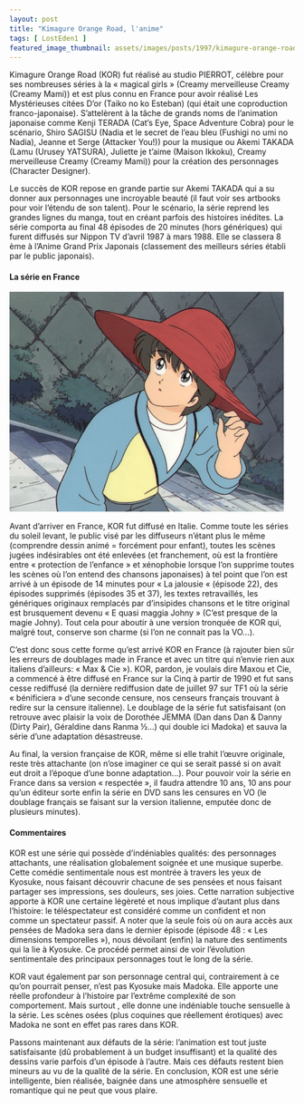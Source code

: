 ```yaml
---
layout: post
title: "Kimagure Orange Road, l'anime"
tags: [ LostEden1 ]
featured_image_thumbnail: assets/images/posts/1997/kimagure-orange-road-anime.jpg
---
```


Kimagure Orange Road (KOR) fut réalisé au studio PIERROT, célèbre pour ses nombreuses séries à la « magical girls » (Creamy merveilleuse Creamy (Creamy Mami)) et est plus connu en France pour avoir réalisé Les Mystérieuses citées D’or (Taiko no ko Esteban) (qui était une coproduction franco-japonaise). S’attelèrent à la tâche de grands noms de l’animation japonaise comme Kenji TERADA (Cat’s Eye, Space Adventure Cobra) pour le scénario, Shiro SAGISU (Nadia et le secret de l’eau bleu (Fushigi no umi no Nadia), Jeanne et Serge (Attacker You!)) pour la musique ou Akemi TAKADA (Lamu (Urusey YATSURA), Juliette je t’aime (Maison Ikkoku), Creamy merveilleuse Creamy (Creamy Mami)) pour la création des personnages (Character Designer). 

Le succès de KOR repose en grande partie sur Akemi TAKADA qui a su donner aux personnages une incroyable beauté (il faut voir ses artbooks pour voir l’étendu de son talent). Pour le scénario, la série reprend les grandes lignes du manga, tout en créant parfois des histoires inédites. La série comporta au final 48 épisodes de 20 minutes (hors génériques) qui furent diffusés sur Nippon TV d’avril 1987 à mars 1988. Elle se classera 8 ème à l’Anime Grand Prix Japonais (classement des meilleurs séries établi par le public japonais). 

#### La série en France

![Kimagure Orange Road, l'anime](assets/images/posts/1997/kimagure-orange-road-anime.jpg#left) 

Avant d’arriver en France, KOR fut diffusé en Italie. Comme toute les séries du soleil levant, le public visé par les diffuseurs n’étant plus le même (comprendre dessin animé = forcément pour enfant), toutes les scènes jugées indésirables ont été enlevées (et franchement, où est la frontière entre « protection de l’enfance » et xénophobie lorsque l’on supprime toutes les scènes où l’on entend des chansons japonaises) à tel point que l’on est arrivé à un épisode de 14 minutes pour « La jalousie « (épisode 22), des épisodes supprimés (épisodes 35 et 37), les textes retravaillés, les génériques originaux remplacés par d’insipides chansons et le titre original est brusquement devenu « E quasi maggia Johny » (C’est presque de la magie Johny). Tout cela pour aboutir à une version tronquée de KOR qui, malgré tout, conserve son charme (si l’on ne connait pas la VO…). 

C’est donc sous cette forme qu’est arrivé KOR en France (à rajouter bien sûr les erreurs de doublages made in France et avec un titre qui n’envie rien aux italiens d’ailleurs: « Max & Cie »). KOR, pardon, je voulais dire Maxou et Cie, a commencé à être diffusé en France sur la Cinq à partir de 1990 et fut sans cesse rediffusé (la dernière rediffusion date de juillet 97 sur TF1 où la série « bénificiera » d’une seconde censure, nos censeurs français trouvant à redire sur la censure italienne). Le doublage de la série fut satisfaisant (on retrouve avec plaisir la voix de Dorothée JEMMA (Dan dans Dan & Danny (Dirty Pair), Géraldine dans Ranma ½…) qui double ici Madoka) et sauva la série d’une adaptation désastreuse. 

Au final, la version française de KOR, même si elle trahit l’œuvre originale, reste très attachante (on n’ose imaginer ce qui se serait passé si on avait eut droit a l’époque d’une bonne adaptation…). Pour pouvoir voir la série en France dans sa version « respectée », il faudra attendre 10 ans, 10 ans pour qu’un éditeur sorte enfin la série en DVD sans les censures en VO (le doublage français se faisant sur la version italienne, emputée donc de plusieurs minutes).

#### Commentaires

KOR est une série qui possède d’indéniables qualités: des personnages attachants, une réalisation globalement soignée et une musique superbe. Cette comédie sentimentale nous est montrée à travers les yeux de Kyosuke, nous faisant découvrir chacune de ses pensées et nous faisant partager ses impressions, ses douleurs, ses joies. Cette narration subjective apporte à KOR une certaine légèreté et nous implique d’autant plus dans l’histoire: le téléspectateur est considéré comme un confident et non comme un spectateur passif. 
A noter que la seule fois où on aura accès aux pensées de Madoka sera dans le dernier épisode (épisode 48 : « Les dimensions temporelles »), nous dévoilant (enfin) la nature des sentiments qui la lie à Kyosuke. Ce procédé permet ainsi de voir l’évolution sentimentale des principaux personnages tout le long de la série. 

KOR vaut également par son personnage central qui, contrairement à ce qu’on pourrait penser, n’est pas Kyosuke mais Madoka. Elle apporte une réelle profondeur à l’histoire par l’extrême complexité de son comportement. Mais surtout , elle donne une indéniable touche sensuelle à la série. Les scènes osées (plus coquines que réellement érotiques) avec Madoka ne sont en effet pas rares dans KOR. 

Passons maintenant aux défauts de la série: l’animation est tout juste satisfaisante (dû probablement à un budget insuffisant) et la qualité des dessins varie parfois d’un épisode à l’autre. Mais ces défauts restent bien mineurs au vu de la qualité de la série. En conclusion, KOR est une série intelligente, bien réalisée, baignée dans une atmosphère sensuelle et romantique qui ne peut que vous plaire.